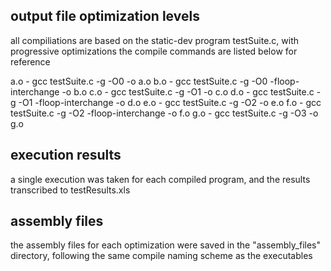 ## output file optimization levels
all compiliations are based on the static-dev program testSuite.c, with progressive optimizations
the compile commands are listed below for reference

a.o - gcc testSuite.c -g -O0 -o a.o
b.o - gcc testSuite.c -g -O0 -floop-interchange -o b.o
c.o - gcc testSuite.c -g -O1 -o c.o
d.o - gcc testSuite.c -g -O1 -floop-interchange -o d.o
e.o - gcc testSuite.c -g -O2 -o e.o
f.o - gcc testSuite.c -g -O2 -floop-interchange -o f.o
g.o - gcc testSuite.c -g -O3 -o g.o

## execution results
a single execution was taken for each compiled program, and the results transcribed to testResults.xls

## assembly files
the assembly files for each optimization were saved in the "assembly_files" directory, following the same compile naming scheme as the executables
